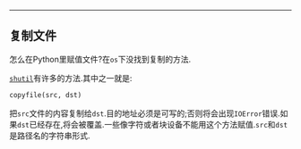 ***

## 复制文件

怎么在Python里赋值文件?在`os`下没找到复制的方法.

[`shutil`](http://docs.python.org/2/library/shutil.html)有许多的方法.其中之一就是:

```python
copyfile(src, dst)
```

把`src`文件的内容复制给`dst`.目的地址必须是可写的;否则将会出现`IOError`错误.如果`dst`已经存在,将会被覆盖.一些像字符或者块设备不能用这个方法赋值.`src`和`dst`是路径名的字符串形式.